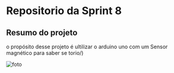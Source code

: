 # Repositorio da Sprint  8

## Resumo  do projeto

o propósito desse projeto é  ultilizar o arduino uno com um Sensor magnético para saber se torio/)

![foto]( https://raw.githubusercontent.com/Danielvisk/daniel-1repositorio/main/68747470733a2f2f692e696d6775722e636f6d2f4d576870586b562e706e67.png?token=ASTYIEUUCJ4MW53ZPBIM6N3ADKO3C)
